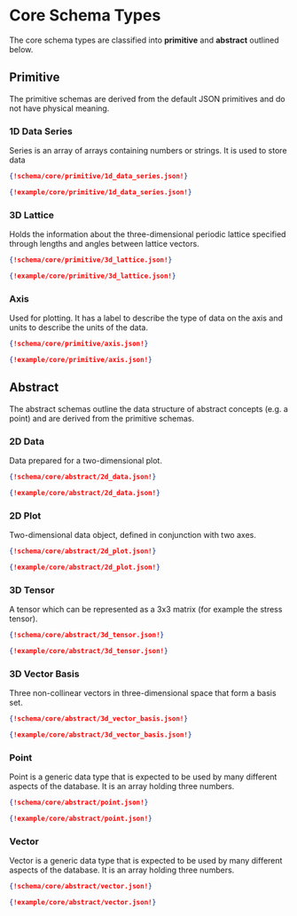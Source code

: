 # Core Schema Types

The core schema types are classified into **primitive** and **abstract** outlined below.

## Primitive

The primitive schemas are derived from the default JSON primitives and do not have physical meaning.

### 1D Data Series 

Series is an array of arrays containing numbers or strings. It is used to store data
 
```json tab="Schema"
{!schema/core/primitive/1d_data_series.json!}
```

```json tab="Example"
{!example/core/primitive/1d_data_series.json!}
```

### 3D Lattice

Holds the information about the three-dimensional periodic lattice specified through lengths and angles between lattice vectors.


```json tab="Schema"
{!schema/core/primitive/3d_lattice.json!}
```


```json tab="Example"
{!example/core/primitive/3d_lattice.json!}
```

### Axis

Used for plotting. It has a label to describe the type of data on the axis and units to describe the units of the data.

```json tab="Schema"
{!schema/core/primitive/axis.json!}
```

```json tab="Example"
{!example/core/primitive/axis.json!}
```

## Abstract

The abstract schemas outline the data structure of abstract concepts (e.g. a point) and are derived from the primitive schemas. 

### 2D Data

Data prepared for a two-dimensional plot.


```json tab="Schema"
{!schema/core/abstract/2d_data.json!}
```

```json tab="Example"
{!example/core/abstract/2d_data.json!}
```

### 2D Plot

Two-dimensional data object, defined in conjunction with two axes.

```json tab="Schema"
{!schema/core/abstract/2d_plot.json!}
```

```json tab="Example"
{!example/core/abstract/2d_plot.json!}
```

### 3D Tensor

A tensor which can be represented as a 3x3 matrix (for example the stress tensor).

```json tab="Schema"
{!schema/core/abstract/3d_tensor.json!}
```

```json tab="Example"
{!example/core/abstract/3d_tensor.json!}
```

### 3D Vector Basis

Three non-collinear vectors in three-dimensional space that form a basis set.
 
```json tab="Schema"
{!schema/core/abstract/3d_vector_basis.json!}
```


```json tab="Example"
{!example/core/abstract/3d_vector_basis.json!}
```

### Point

Point is a generic data type that is expected to be used by many different aspects of the database. It is an array holding three numbers.

```json tab="Schema"
{!schema/core/abstract/point.json!}
```

```json tab="Example"
{!example/core/abstract/point.json!}
```

### Vector

Vector is a generic data type that is expected to be used by many different aspects of the database. It is an array holding three numbers.

```json tab="Schema"
{!schema/core/abstract/vector.json!}
```

```json tab="Example"
{!example/core/abstract/vector.json!}
```
